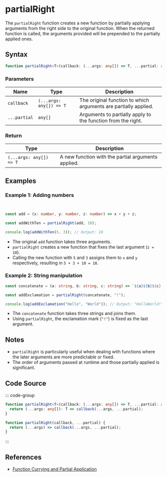 # partialRight

The `partialRight` function creates a new function by partially applying arguments from the right side to the original function. When the returned function is called, the arguments provided will be prepended to the partially applied ones.

## Syntax

```typescript
function partialRight<T>(callback: (...args: any[]) => T, ...partial: any[]): (...args: any[]) => T;
```

### Parameters

| Name       | Type           | Description                                            |
|------------|----------------|--------------------------------------------------------|
| `callback` | `(...args: any[]) => T` | The original function to which arguments are partially applied. |
| `...partial` | `any[]`       | Arguments to partially apply to the function from the right. |

### Return

| Type                      | Description                                           |
|---------------------------|-------------------------------------------------------|
| `(...args: any[]) => T` | A new function with the partial arguments applied.     |

## Examples

### Example 1: Adding numbers
```typescript


const add = (x: number, y: number, z: number) => x + y + z;

const addWithTen = partialRight(add, 10);

console.log(addWithTen(5, 3)); // Output: 18
```

- The original `add` function takes three arguments.
- `partialRight` creates a new function that fixes the last argument (`z = 10`).
- Calling the new function with `5` and `3` assigns them to `x` and `y` respectively, resulting in `5 + 3 + 10 = 18`.

### Example 2: String manipulation
```typescript
const concatenate = (a: string, b: string, c: string) => `${a}${b}${c}`;

const addExclamation = partialRight(concatenate, "!");

console.log(addExclamation("Hello", "World")); // Output: "HelloWorld!"
```

- The `concatenate` function takes three strings and joins them.
- Using `partialRight`, the exclamation mark (`"!"`) is fixed as the last argument.

## Notes

- `partialRight` is particularly useful when dealing with functions where the later arguments are more predictable or fixed.
- The order of arguments passed at runtime and those partially applied is significant.

## Code Source

::: code-group
```typescript
function partialRight<T>(callback: (...args: any[]) => T, ...partial: any[]): (...args: any[]) => T {
  return (...args: any[]): T => callback(...args, ...partial);
}
```

```javascript
function partialRight(callback, ...partial) {
  return (...args) => callback(...args, ...partial);
}
```
:::

## References

- [Function Currying and Partial Application](https://developer.mozilla.org/en-US/docs/Glossary/Currying)